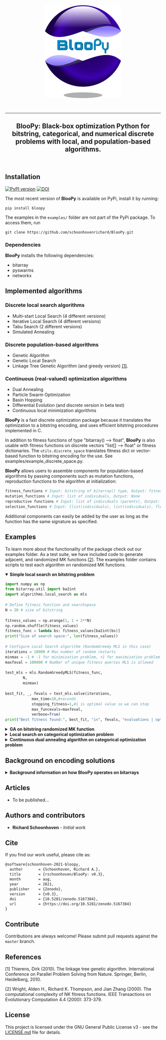 <p align="center">
  <br>
  <a href="https://github.com/schoonhovenrichard/BlooPy"><img src="./imgs/bloopy_logo3.png" height="300"></a>
  <br>
</p>


<br>

---

<h2 align="center">
  BlooPy: Black-box optimization Python for bitstring, categorical, and numerical discrete problems with local, and population-based algorithms.
</h2>

<br>

## Installation
[![PyPI version](https://badge.fury.io/py/bloopy.svg)](https://badge.fury.io/py/bloopy)
[![DOI](https://zenodo.org/badge/DOI/10.5281/zenodo.5167384.svg)](https://doi.org/10.5281/zenodo.5167384)

The most recent version of **BlooPy** is available on PyPi, install it by running:
``` shell
pip install bloopy 
```
The examples in the ```examples/``` folder are not part of the PyPi package. To access them, run
``` shell
git clone https://github.com/schoonhovenrichard/BlooPy.git
```

### Dependencies
**BlooPy** installs the following dependencies:
- bitarray
- pyswarms
- networkx

## Implemented algorithms
### Discrete local search algorithms
- Multi-start Local Search (4 different versions)
- Iterative Local Search (4 different versions)
- Tabu Search (2 different versions)
- Simulated Annealing

### Discrete population-based algorithms
- Genetic Algorithm
- Genetic Local Search
- Linkage Tree Genetic Algorithm (and greedy version) [[1]](#1).

### Continuous (real-valued) optimization algorithms
- Dual Annealing
- Particle Swarm Optimization
- Basin Hopping
- Differential Evolution (and discrete version in beta test)
- Continuous local minimization algorithms

**BlooPy** is a fast discrete optimization package because it translates the optimization to a bitstring encoding, and uses efficient bitstring procedures implemented in C. 

In addition to fitness functions of type "bitarray() --> float", **BlooPy** is also usable with fitness functions on discrete vectors "list[] --> float" or fitness dictionaries. The ```utils.discrete_space``` translates fitness dict or vector-based function to bitstring encoding for the use. See examples/example_discrete_space.py.

**BlooPy** allows users to assemble components for population-based algorithms by passing components such as mutation functions, reproduction functions to the algorithm at initialization: 

```python
fitness_functions # Input: bitstring of bitarray() type, Output: fitness (float)
mutation_functions # Input: list of individuals, Output: None
reproductive functions # Input: list of individuals (parents), Output: list of individuals (children)
selection_functions # Input: {list(individuals), list(individuals), float}. The float is -1 or 1 depending on whether we are minimizing or maximizing
```

Additional components can easily be added by the user as long as the function has the same signature as specified.

## Examples

To learn more about the functionality of the package check out our
examples folder. As a test suite, we have included code to generate adjacent, and randomized MK functions [[2]](#2). The examples folder contains scripts to test each algorithm on randomized MK functions. 

<details open>
<summary><b>Simple local search on bitstring problem</b></summary>

```python
import numpy as np
from bitarray.util import ba2int
import algorithms.local_search as mls

# Define fitness function and searchspace
N = 20 # size of bitstring

fitness_values = np.arange(1, 1 + 2**N)
np.random.shuffle(fitness_values)
fitness_func = lambda bs: fitness_values[ba2int(bs)]
print("Size of search space:", len(fitness_values))

# Configure Local Search algorithm (RandomGreedy MLS in this case)
iterations = 10000 # Max number of random restarts
minmax = -1 # -1 for minimization problem, +1 for maximization problem
maxfeval = 100000 # Number of unique fitness queries MLS is allowed

test_mls = mls.RandomGreedyMLS(fitness_func,
        N,
        minmax)

best_fit, _, fevals = test_mls.solve(iterations,
            max_time=10,#seconds
            stopping_fitness=1,#1 is optimal value so we can stop
            max_funcevals=maxfeval,
            verbose=True)
print("Best fitness found:", best_fit, "in", fevals, "evaluations | optimal fitness:", 1)
```
</details>

<details>
<summary><b>GA on bitstring randomized MK function</b></summary>

Let's run a genetic algorithm (see examples/example_ga.py). Firstly, import the modules and set the seed for reproducibility:

```python
import random
import fitness_functions as ff
import dynamic_programming as dp
import genetic_algorithm as ga
import mutation_functions as mut
import reproductive_functions as rep
import selection_functions as sel

random.seed(1234567)
```

Generate an adjacent or randomized MK function for testing. For this type of fitness function we have supplied a solver which uses dynamic programming.

```python
## Generate a (randomized) MK fitness function
k = 4;
m = 33*(k-1);
randomMK = True
if randomMK:
    mk_func = ff.random_MK_function(m, k)
    mk_func.generate()
else:
    mk_func = ff.adjacent_MK_function(m, k)
    mk_func.generate()

## Find optimal solution using dynamic programming for comparison
best_dp_fit = dp.dp_solve_MK(mk_func)
print("Max fitness DP:", best_dp_fit)
```

**BlooPy** allows users to assemble the components of an evolutionary algorithm separately, which can then be passed as functions at initialization:

```python
fitness_func = adj_mk_func.get_fitness
population_size = 500
reproductor = rep.twopoint_crossover
selector = sel.tournament2_selection
bitstring_size = m
test_ga = ga.genetic_algorithm(fitness_func,
            reproductor,
            selector,
            population_size,
            bitstring_size,
            min_max_problem=1, # This is a maximzation problem
            input_pop=None)
```

Run the GA to solve the problem and choose termination conditions:

```python
x = test_ga.solve(min_variance=0.1,
            max_iter=1000,
            no_improve=300,
            max_time=15,#seconds
            stopping_fitness=0.98*best_dp_fit,#fraction of optimum we want (optional)
            max_funcevals=200000)
print("Best fitness:",x[0],", fraction of optimal {0:.4f}".format(x[0]/float(best_dp_fit)))
```

</details>

<details>
<summary><b>Local search on categorical optimization problem</b></summary>

Let's run a GreedyMLS algorithm on an example discrete categorical optimization problem. For this, we will use the ```utils.discrete_space``` class to map the categorical vectors to bitstring encoding automatically. Firstly, lets define a class that takes some categorical search space and gives each possibility a random fitness.


```python
import numpy as np
import itertools as it

import algorithms.local_search as mls
import utils

class categorical_fitness:
    def __init__(self, sspace):
        self.sspace = sspace
        self.ssvalues = list(self.sspace.values())#Shorthand

        ### Give all possible (x1,x2,x3,x4) a random fitness value
        var_names = sorted(self.sspace)
        self.possible_xs = list(it.product(*(sspace[key] for key in var_names)))
        print("Size of search space:", len(self.possible_xs))

        # Define fitness function
        self.fitness_values = np.arange(1, 1 + len(self.possible_xs))
        np.random.shuffle(self.fitness_values)

        # Calculate bitstring size
        self.bsize = utils.calculate_bitstring_length(self.sspace)
        print("Size of bitstring:", self.bsize)

    def map_listvariable_to_index(self, vec):
        r"""For discrete categorical problems, bitstrings are implemented
          as segments where one bit is active in each segment, and this bit
          designates the parameter value for that variable."""
        # This function looks complicated, but it merely uniquely maps each
	#  possible vector to an index to get a random fitness value.
        indices = []
        it = 0
        for j, var in enumerate(vec):
            vals = self.ssvalues[j]
            for k, x in enumerate(vals):
                if x == var:
                    indices.append(k+it)
                    break
        multip = len(self.possible_xs)
        index = 0
        for i, key in enumerate(self.sspace.keys()):
            add = indices[i]
            multip /= len(self.sspace[key])
            add *= multip
            index += add
        return int(index)

    def fitness(self, vec):
        # Map each entry to a unique index, which points to a random fitness value
        return self.fitness_values[self.map_listvariable_to_index(vec)]
```

Next, define the categorial search space and use **BlooPy**'s converter ```utils.discrete_space```.

```python
### Construct some categorical discrete space
searchspace = {"x1": [1,2,3,4,5,6],
               "x2": ["foo", "bar"],
               "x3": [16, 32, 64, 128],
               "x4": ["a", "b", "c", "d", "e"]}

categorical_fit = categorical_fitness(searchspace)

# Create discrete space class
disc_space = utils.discrete_space(categorical_fit.fitness, searchspace)
```

Lastly, configure the Greedy local search algorithm and solve the problem.

```python
### Configure Local Search algorithm (RandomGreedy MLS in this case)
iterations = 10000 # Max number of random restarts
minmax = -1 # -1 for minimization problem, +1 for maximization problem
if minmax == 1:
    optfit = len(categorical_fit.possible_xs)
elif minmax == -1:
    optfit = 1
maxfeval = 100000 # Number of unique fitness queries MLS is allowed

test_mls = mls.RandomGreedyMLS(disc_space.fitness,
        categorical_fit.bsize,
        minmax,
        searchspace=searchspace)

best_fit, _, fevals = test_mls.solve(iterations,
            max_time=10,#seconds
            stopping_fitness=optfit,#1 is optimal value so we can stop
            max_funcevals=maxfeval,
            verbose=True)
print("Best fitness found:", best_fit, "in", fevals, "evaluations | optimal fitness:", optfit)
```
</details>

<details>
<summary><b>Continuous dual annealing algorithm on categorical optimization problem</b></summary>

To show case how continuous-based algorithms can be used, let's run Dual Annealing on the example categorical space from the last example. Firstly, lets import the class we used in the discrete example and define the discrete space.

```python
import numpy as np
import itertools as it

from simple_discrete_example import categorical_fitness
import algorithms.dual_annealing as dsa
import utils

### Construct some categorical discrete space
searchspace = {"x1": [1,2,3,4,5,6],
               "x2": ["foo", "bar"],
               "x3": [16, 32, 64, 128],
               "x4": ["a", "b", "c", "d", "e"]}

# Continuous algorithms require a search space to operate
categorical_fit = categorical_fitness(searchspace)
disc_space = utils.discrete_space(categorical_fit.fitness, searchspace)
```

Next, we simple configure the dual annealing algorithm and run it. The encoding for continuous real-valued solutions is automatically handled in the background by the ```individual.continuous_individual``` class in **BlooPy**.

```python
## Run dual annealing
# supported_methods = ['COBYLA','L-BFGS-B','SLSQP','CG','Powell','Nelder-Mead', 'BFGS', 'trust-constr']
method = "trust-constr"
iterations = 10000
minmax = -1 # -1 for minimization problem, +1 for maximization problem
if minmax == 1:
    optfit = len(categorical_fit.possible_xs)
elif minmax == -1:
    optfit = 1
maxfeval = 100000 # Number of unique fitness queries MLS is allowed

test_dsa = dsa.dual_annealing(disc_space.fitness,
        minmax,
        searchspace,
        method=method)

best_fit, _, fevals = test_dsa.solve(max_iter=iterations,
            max_time=10,#seconds
            stopping_fitness=optfit,
            max_funcevals=maxfeval)
print("Best fitness found:", best_fit, "in", fevals, "evaluations | optimal fitness:", optfit)
```

</details>


## Background on encoding solutions

<details>
<summary><b>Background information on how BlooPy operates on bitarrays</b></summary>
Some background information on how **BlooPy** operates: the algorithms are intended for discrete optimization problems, and they work on bitstrings. In principle, the user never has to interact with these bitstring directly. The algorithms create solutions in the shape of ```individual``` or ```continuous_individual``` classes. These handle most of the encoding. Furthermore, there are a number of helper classes and converter functions in ```utils.py``` (see Examples) meaning the user can call these to make their fitness functions or dictionaries usabl. **BlooPy** implements two types of bitstring. 

- Normal bitstrings which can take on any permutation. In this case, **BlooPy** creates ```individual(..., boundary_list=None)``` objects.
- Bounded bitstrings where only a single 1 can be present in each segment. The segments are defined by supplying a list of start- and endpoints of the segments: ```individual(..., boundary_list=[(0,4),(5,7),(8,12),..])```.

The first kind of bitstring is for bitstring based optimization problems. The second is used to encode finite discrete optimization problems. The bitstring is divided into segments with length equal to the number of parameter possibilities per variable. The i-th parameter value is selected by the bit that is turned on. So for variables ```x_i``` that take ```N_i``` values each, the lenght of the bitstring is ```N_1+N_2+...```. Note that the size of the searchspace is ```N_1*N_2*...``` so this is a relatively small encoding.

Bounded bitstrings are used when the optimization tasks is to find the optimal setttings when parameters which can each be selected from a finite list (can be numerical or categorical), e.g.:

```python
"""Suppose that possible choices of a problem are to select (x,y) 
from [16,32,64] and ['foo','bar']. In that case the bounded 
bitstring has length 5. The first segment consists of positions 
[0,1,2] and the second of [3,4].
"""
import individual as indiv

candidate = indiv.individual(5, boundary_list=[(0,2),(3,4)])
```

**Real-valued algorithms:** Instead of a discrete solution, **BlooPy** also supports continuous individuals which automatically take care of the conversion between the discrete optimization problem, and the continuous solver. This is done by mapping each variable uniformly onto [0,1]. This means that for each dimension, the interval [0,1] is divided into equal segments, and real-valued solutions snap to the nearest segment. This translates a real-valued solution to a discrete vector. Next, the usual encoding is used by **BlooPy** in the background to convert to bitstrings.

</details>

## Articles

- To be published...

## Authors and contributors
* **Richard Schoonhoven** - *Initial work*

## Cite
If you find our work useful, please cite as:

```
@software{schoonhoven-2021-bloopy,
  author       = {Schoonhoven, Richard A.},
  title        = {rschoonhoven/BlooPy: v0.3},
  month        = aug,
  year         = 2021,
  publisher    = {Zenodo},
  version      = {v0.3},
  doi          = {10.5281/zenodo.5167384},
  url          = {https://doi.org/10.5281/zenodo.5167384}
}
```

## Contribute

Contributions are always welcome! Please submit pull requests against the ```master``` branch.

## References
<a id="1">[1]</a> 
Thierens, Dirk (2010).
The linkage tree genetic algorithm.
International Conference on Parallel Problem Solving from Nature. Springer, Berlin, Heidelberg, 2010.

<a id="2">[2]</a> 
Wright, Alden H., Richard K. Thompson, and Jian Zhang (2000).
The computational complexity of NK fitness functions.
IEEE Transactions on Evolutionary Computation 4.4 (2000): 373-379.

## License

This project is licensed under the GNU General Public License v3 - see the [LICENSE.md](LICENSE.md) file for details.
